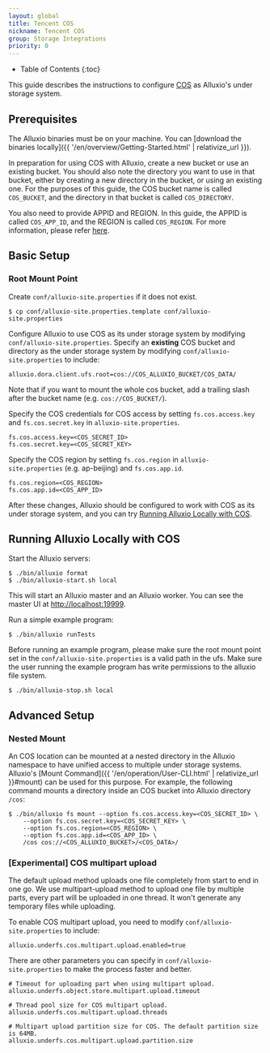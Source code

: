 ```yaml
---
layout: global
title: Tencent COS
nickname: Tencent COS
group: Storage Integrations
priority: 0
---
```


* Table of Contents
  {:toc}

This guide describes the instructions to configure [COS](https://cloud.tencent.com/product/cos) as Alluxio's
under storage system.

## Prerequisites

The Alluxio binaries must be on your machine. You can
[download the binaries locally]({{ '/en/overview/Getting-Started.html' | relativize_url }}).

In preparation for using COS with Alluxio, create a new bucket or use an existing bucket. You
should also note the directory you want to use in that bucket, either by creating a new directory in
the bucket, or using an existing one. For the purposes of this guide, the COS bucket name is called
`COS_BUCKET`, and the directory in that bucket is called `COS_DIRECTORY`.

You also need to provide APPID and REGION. In this guide, the APPID is called `COS_APP_ID`, and the REGION is called `COS_REGION`. For more information, please refer [here](https://cloud.tencent.com/document/product/436/7751).

## Basic Setup

### Root Mount Point

Create `conf/alluxio-site.properties` if it does not exist.

```console
$ cp conf/alluxio-site.properties.template conf/alluxio-site.properties
```

Configure Alluxio to use COS as its under storage system by modifying `conf/alluxio-site.properties`.
Specify an **existing** COS bucket and directory as the under storage system by modifying
`conf/alluxio-site.properties` to include:

```
alluxio.dora.client.ufs.root=cos://COS_ALLUXIO_BUCKET/COS_DATA/
```

Note that if you want to mount the whole cos bucket, add a trailing slash after the bucket name
(e.g. `cos://COS_BUCKET/`).

Specify the COS credentials for COS access by setting `fs.cos.access.key` and `fs.cos.secret.key` in
`alluxio-site.properties`.

```
fs.cos.access.key=<COS_SECRET_ID>
fs.cos.secret.key=<COS_SECRET_KEY>
```

Specify the COS region by setting `fs.cos.region` in `alluxio-site.properties` (e.g. ap-beijing) and `fs.cos.app.id`.

```
fs.cos.region=<COS_REGION>
fs.cos.app.id=<COS_APP_ID>
```

After these changes, Alluxio should be configured to work with COS as its under storage system, and
you can try [Running Alluxio Locally with COS](#running-alluxio-locally-with-cos).


## Running Alluxio Locally with COS

Start the Alluxio servers:

```console
$ ./bin/alluxio format
$ ./bin/alluxio-start.sh local
```

This will start an Alluxio master and an Alluxio worker. You can see the master UI at
[http://localhost:19999](http://localhost:19999).

Run a simple example program:

```console
$ ./bin/alluxio runTests
```

Before running an example program, please make sure the root mount point
set in the `conf/alluxio-site.properties` is a valid path in the ufs.
Make sure the user running the example program has write permissions to the alluxio file system.

```console
$ ./bin/alluxio-stop.sh local
```

## Advanced Setup

### Nested Mount

An COS location can be mounted at a nested directory in the Alluxio namespace to have unified
access to multiple under storage systems. Alluxio's
[Mount Command]({{ '/en/operation/User-CLI.html' | relativize_url }}#mount) can be used for this purpose.
For example, the following command mounts a directory inside an COS bucket into Alluxio directory
`/cos`:

```console
$ ./bin/alluxio fs mount --option fs.cos.access.key=<COS_SECRET_ID> \
    --option fs.cos.secret.key=<COS_SECRET_KEY> \
    --option fs.cos.region=<COS_REGION> \
    --option fs.cos.app.id=<COS_APP_ID> \
    /cos cos://<COS_ALLUXIO_BUCKET>/<COS_DATA>/
```

### [Experimental] COS multipart upload

The default upload method uploads one file completely from start to end in one go. We use multipart-upload method to upload one file by multiple parts, every part will be uploaded in one thread. It won't generate any temporary files while uploading.

To enable COS multipart upload, you need to modify `conf/alluxio-site.properties` to include:

```
alluxio.underfs.cos.multipart.upload.enabled=true
```

There are other parameters you can specify in `conf/alluxio-site.properties` to make the process faster and better.

```properties
# Timeout for uploading part when using multipart upload.
alluxio.underfs.object.store.multipart.upload.timeout

# Thread pool size for COS multipart upload.
alluxio.underfs.cos.multipart.upload.threads

# Multipart upload partition size for COS. The default partition size is 64MB. 
alluxio.underfs.cos.multipart.upload.partition.size
```



